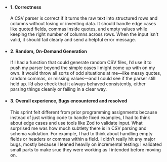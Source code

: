 - #### 1. Correctness
    A CSV parser is correct if it turns the raw text into structured rows and columns without losing or inventing data. It should handle edge cases like quoted fields, commas inside quotes, and empty values while keeping the right number of columns across rows. When the input isn't valid, it should fail clearly and send a helpful error message.

- #### 2. Random, On-Demand Generation
    If I had a function that could generate random CSV files, I’d use it to push my parser beyond the simple cases I might come up with on my own. It would throw all sorts of odd situations at me—like messy quotes, random commas, or missing values—and I could see if the parser still held up. I’d also check that it always behaved consistently, either parsing things cleanly or failing in a clear way.

- #### 3. Overall experience, Bugs encountered and resolved
    This sprint felt different from prior programming assignments because instead of just writing code to handle fixed examples, I had to think about edge cases and use tools like Zod to validate input. What surprised me was how much subtlety there is in CSV parsing and schema validation. For example, I had to think about handling empty fields or headers or commas within a field. I didn’t really hit any major bugs, mostly because I leaned heavily on incremental testing: I validated small parts to make srue they were working as I intended before moving on.